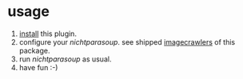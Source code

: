 # usage 

1. [install](install.md) this plugin. 
1. configure your _nichtparasoup_. see shipped [imagecrawlers](imagecrawlers) of this package.
1. run _nichtparasoup_ as usual.
1. have fun :-)
